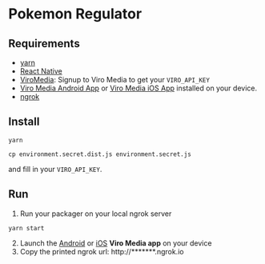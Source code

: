 # Pokemon Regulator

## Requirements

- [yarn](https://yarnpkg.com/en/)
- [React Native](https://facebook.github.io/react-native/)
- [ViroMedia](https://docs.viromedia.com/docs/quick-start): Signup to Viro Media to get your `VIRO_API_KEY`
- [Viro Media Android App](https://play.google.com/store/apps/details?id=com.viromedia.viromedia&hl=en_US) or [Viro Media iOS App](https://itunes.apple.com/us/app/viro-media/id1163100576?mt=8) installed on your device.
- [ngrok](https://ngrok.com/)

## Install

```
yarn
```

```
cp environment.secret.dist.js environment.secret.js
```

and fill in your `VIRO_API_KEY`.

## Run

1.  Run your packager on your local ngrok server

```
yarn start
```

2.  Launch the [Android](https://play.google.com/store/apps/details?id=com.viromedia.viromedia&hl=en_US) or [iOS](https://itunes.apple.com/us/app/viro-media/id1163100576?mt=8) **Viro Media app** on your device
3.  Copy the printed ngrok url: http://*******.ngrok.io
